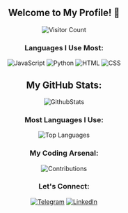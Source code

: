 <div align="center">

## Welcome to My Profile! 🚀
![Visitor Count](https://profile-counter.glitch.me/SOMEH1NG/count.svg)

### Languages I Use Most:
![JavaScript](https://img.shields.io/badge/JavaScript-Expert-yellow?style=flat-square&logo=javascript&logoColor=white&link=your-js-profile)
![Python](https://img.shields.io/badge/Python-Intermediate-blue?style=flat-square&logo=python&logoColor=white&link=your-py-profile)
![HTML](https://img.shields.io/badge/HTML5-Intermediate-orange?style=flat-square&logo=html5&logoColor=white&link=your-html-profile)
![CSS](https://img.shields.io/badge/CSS3-Intermediate-blueviolet?style=flat-square&logo=css3&logoColor=white&link=your-css-profile)

## My GitHub Stats:

![GithubStats](https://github-stats-alpha.vercel.app/api?username=SOMEH1NG&theme=dark)

### Most Languages I Use:
![Top Languages](https://github-readme-stats.vercel.app/api/top-langs/?username=SOMEH1NG&layout=compact&theme=radical)

### My Coding Arsenal:
![Contributions](https://github-readme-streak-stats.herokuapp.com/?user=SOMEH1NG&theme=dark)

### Let's Connect:
[![Telegram](https://img.shields.io/badge/Telegram-Contact-blue?style=flat-square&logo=telegram)](https://telegram.dog/ImMitsuoSuwa)
[![LinkedIn](https://img.shields.io/badge/LinkedIn-Connect-blue?style=flat-square&logo=linkedin)](https://www.linkedin.com/in/kunal-gaikwad-5731712b2?utm_source=share&utm_campaign=share_via&utm_content=profile&utm_medium=android_app)

</div>
